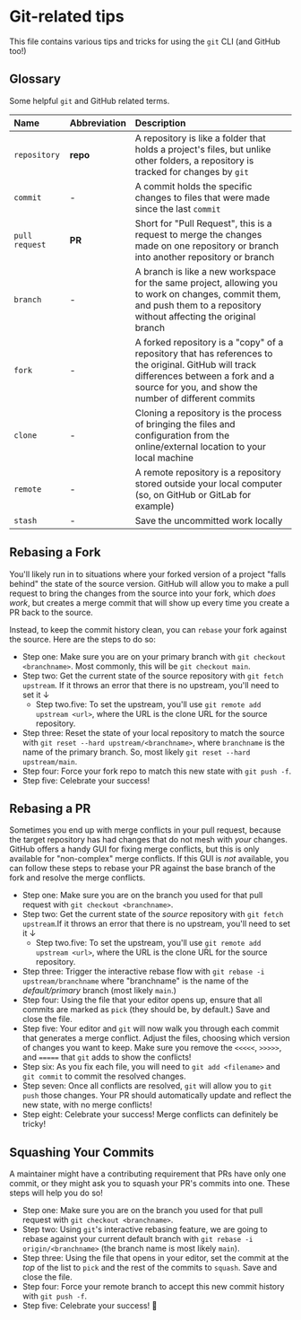 # Git-related tips

This file contains various tips and tricks for using the `git` CLI (and GitHub too!)

## Glossary

Some helpful `git` and GitHub related terms.

| Name | Abbreviation | Description |
| :--- | :--- | :--- |
| `repository` | **repo** | A repository is like a folder that holds a project's files, but unlike other folders, a repository is tracked for changes by `git` |
| `commit` | - | A commit holds the specific changes to files that were made since the last `commit` |
| `pull request` | **PR** | Short for "Pull Request", this is a request to merge the changes made on one repository or branch into another repository or branch |
| `branch` | - | A branch is like a new workspace for the same project, allowing you to work on changes, commit them, and push them to a repository without affecting the original branch |
| `fork` | - | A forked repository is a "copy" of a repository that has references to the original. GitHub will track differences between a fork and a source for you, and show the number of different commits |
| `clone` | - | Cloning a repository is the process of bringing the files and configuration from the online/external location to your local machine |
| `remote` | - | A remote repository is a repository stored outside your local computer (so, on GitHub or GitLab for example) |
| `stash` | - | Save the uncommitted work locally |

## Rebasing a Fork

You'll likely run in to situations where your forked version of a project "falls behind" the state of the source version. GitHub will allow you to make a pull request to bring the changes from the source into your fork, which _does work_, but creates a merge commit that will show up every time you create a PR back to the source.

Instead, to keep the commit history clean, you can `rebase` your fork against the source. Here are the steps to do so:

- Step one: Make sure you are on your primary branch with `git checkout <branchname>`. Most commonly, this will be `git checkout main`.
- Step two: Get the current state of the source repository with `git fetch upstream`. If it throws an error that there is no upstream, you'll need to set it ↓
  - Step two.five: To set the upstream, you'll use `git remote add upstream <url>`, where the URL is the clone URL for the source repository.
- Step three: Reset the state of your local repository to match the source with `git reset --hard upstream/<branchname>`, where `branchname` is the name of the primary branch. So, most likely `git reset --hard upstream/main`.
- Step four: Force your fork repo to match this new state with `git push -f`.
- Step five: Celebrate your success!

## Rebasing a PR

Sometimes you end up with merge conflicts in your pull request, because the target repository has had changes that do not mesh with _your_ changes. GitHub offers a handy GUI for fixing merge conflicts, but this is only available for "non-complex" merge conflicts. If this GUI is _not_ available, you can follow these steps to rebase your PR against the base branch of the fork and resolve the merge conflicts.

- Step one: Make sure you are on the branch you used for that pull request with `git checkout <branchname>`.
- Step two: Get the current state of the _source_ repository with `git fetch upstream`.If it throws an error that there is no upstream, you'll need to set it ↓
  - Step two.five: To set the upstream, you'll use `git remote add upstream <url>`, where the URL is the clone URL for the source repository.
- Step three: Trigger the interactive rebase flow with `git rebase -i upstream/branchname` where "branchname" is the name of the *default/primary* branch (most likely `main`.)
- Step four: Using the file that your editor opens up, ensure that all commits are marked as `pick` (they should be, by default.) Save and close the file.
- Step five: Your editor and `git` will now walk you through each commit that generates a merge conflict. Adjust the files, choosing which version of changes you want to keep. Make sure you remove the `<<<<<`, `>>>>>`, and `=====` that `git` adds to show the conflicts!
- Step six: As you fix each file, you will need to `git add <filename>` and `git commit` to commit the resolved changes.
- Step seven: Once all conflicts are resolved, `git` will allow you to `git push` those changes. Your PR should automatically update and reflect the new state, with no merge conflicts!
- Step eight: Celebrate your success! Merge conflicts can definitely be tricky!

## Squashing Your Commits

A maintainer might have a contributing requirement that PRs have only one commit, or they might ask you to squash your PR's commits into one. These steps will help you do so!

- Step one: Make sure you are on the branch you used for that pull request with `git checkout <branchname>`.
- Step two: Using `git`'s interactive rebasing feature, we are going to rebase against your current default branch with `git rebase -i origin/<branchname>` (the branch name is most likely `main`).
- Step three: Using the file that opens in your editor, set the commit at the *top* of the list to `pick` and the rest of the commits to `squash`. Save and close the file.
- Step four: Force your remote branch to accept this new commit history with `git push -f`.
- Step five: Celebrate your success! :tada:
